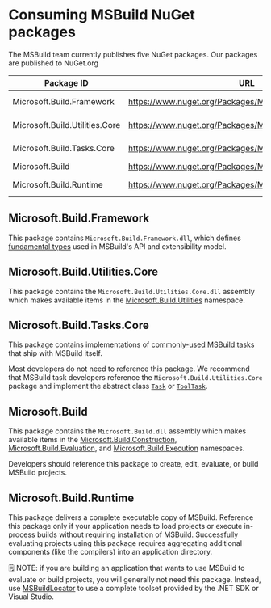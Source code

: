 # Consuming MSBuild NuGet packages

The MSBuild team currently publishes five NuGet packages.  Our packages are published to NuGet.org

| Package ID    | URL      | Latest Version   |
| ------------- |-------------| -----|
| Microsoft.Build.Framework      | https://www.nuget.org/Packages/Microsoft.Build.Framework | [![Microsoft.Build.Framework package](https://img.shields.io/nuget/vpre/Microsoft.Build.Framework.svg)](https://www.nuget.org/Packages/Microsoft.Build.Framework) |
| Microsoft.Build.Utilities.Core      | https://www.nuget.org/Packages/Microsoft.Build.Utilities.Core | [![Microsoft.Build.Utilities.Core package](https://img.shields.io/nuget/vpre/Microsoft.Build.Utilities.Core.svg)](https://www.nuget.org/Packages/Microsoft.Build.Utilities.Core) |
| Microsoft.Build.Tasks.Core      | https://www.nuget.org/Packages/Microsoft.Build.Tasks.Core | [![Microsoft.Build.Tasks.Core package](https://img.shields.io/nuget/vpre/Microsoft.Build.Tasks.Core.svg)](https://www.nuget.org/Packages/Microsoft.Build.Tasks.Core) |
| Microsoft.Build      | https://www.nuget.org/Packages/Microsoft.Build | [![Microsoft.Build package](https://img.shields.io/nuget/vpre/Microsoft.Build.svg)](https://www.nuget.org/Packages/Microsoft.Build) |
| Microsoft.Build.Runtime      | https://www.nuget.org/Packages/Microsoft.Build.Runtime | [![Microsoft.Build.Runtime package](https://img.shields.io/nuget/vpre/Microsoft.Build.Runtime.svg)](https://www.nuget.org/Packages/Microsoft.Build.Runtime) |

## Microsoft.Build.Framework

This package contains `Microsoft.Build.Framework.dll`, which defines [fundamental types](https://docs.microsoft.com/dotnet/api/microsoft.build.framework) used in MSBuild's API and extensibility model.

## Microsoft.Build.Utilities.Core

This package contains the `Microsoft.Build.Utilities.Core.dll` assembly which makes available items in the [Microsoft.Build.Utilities](https://docs.microsoft.com/dotnet/api/microsoft.build.utilities) namespace.

## Microsoft.Build.Tasks.Core

This package contains implementations of [commonly-used MSBuild
tasks](https://docs.microsoft.com/visualstudio/msbuild/msbuild-task-reference)
that ship with MSBuild itself.

Most developers do not need to reference this package. We recommend that MSBuild
task developers reference the `Microsoft.Build.Utilities.Core` package and
implement the abstract class
[`Task`](https://docs.microsoft.com/dotnet/api/microsoft.build.utilities.task)
or
[`ToolTask`](https://docs.microsoft.com/dotnet/api/microsoft.build.utilities.tooltask).

## Microsoft.Build

This package contains the `Microsoft.Build.dll` assembly which makes available items in the [Microsoft.Build.Construction](https://msdn.microsoft.com/library/microsoft.build.construction.aspx),
[Microsoft.Build.Evaluation](https://msdn.microsoft.com/library/microsoft.build.evaluation.aspx), and [Microsoft.Build.Execution](https://msdn.microsoft.com/library/microsoft.build.execution.aspx) namespaces.

Developers should reference this package to create, edit, evaluate, or build MSBuild projects.

## Microsoft.Build.Runtime

This package delivers a complete executable copy of MSBuild. Reference this
package only if your application needs to load projects or execute in-process
builds without requiring installation of MSBuild. Successfully evaluating
projects using this package requires aggregating additional components (like the
compilers) into an application directory.

🗒️ NOTE: if you are building an application that wants to use MSBuild to
evaluate or build projects, you will generally not need this package. Instead,
use [MSBuildLocator](https://aka.ms/msbuild/locator) to use a complete toolset
provided by the .NET SDK or Visual Studio.
